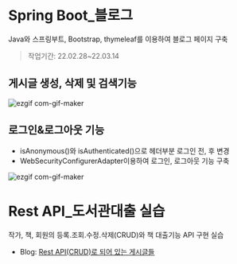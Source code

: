 # Spring Boot_블로그
Java와 스프링부트, Bootstrap, thymeleaf를 이용하여 블로그 페이지 구축
>작업기간: 22.02.28~22.03.14


## 게시글 생성, 삭제 및 검색기능
![ezgif com-gif-maker](https://user-images.githubusercontent.com/89976847/156529528-b9abe153-55eb-4a90-a712-76935fc6412b.gif)

## 로그인&로그아웃 기능
- isAnonymous()와 isAuthenticated()으로 헤더부분 로그인 전, 후 변경
- WebSecurityConfigurerAdapter이용하여 로그인, 로그아웃 기능 구축


![ezgif com-gif-maker](https://user-images.githubusercontent.com/89976847/158162837-88e9b96a-1fb6-4082-b8bc-95ae1e594a61.gif)

# Rest API_도서관대출 실습
작가, 책, 회원의 등록.조회.수정.삭제(CRUD)와 책 대출기능 API 구현 실습
- Blog: [Rest API(CRUD)로 되어 있는 게시글들](https://blog.naver.com/daylay6/222673658889)
